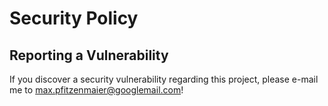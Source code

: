 # Security Policy
## Reporting a Vulnerability

If you discover a security vulnerability regarding this project, please e-mail me to [max.pfitzenmaier@googlemail.com](mailto:max.pfitzenmaier@googlemail.com)!